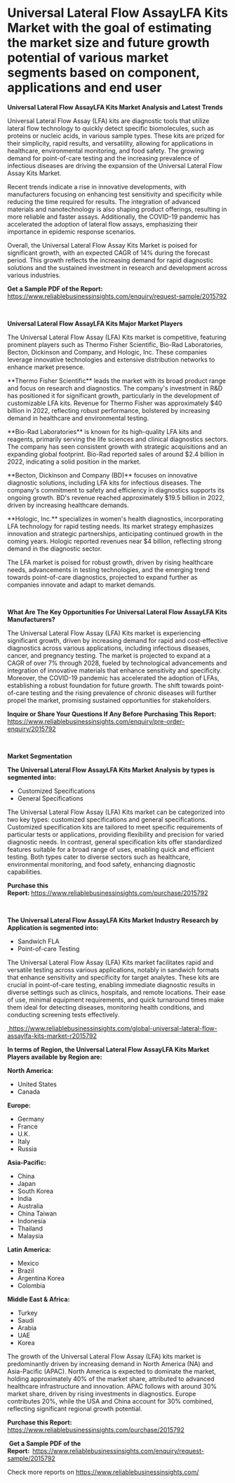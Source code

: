 <p><h1>Universal Lateral Flow AssayLFA Kits Market with the goal of estimating the market size and future growth potential of various market segments based on component, applications and end user</h1></p><p><strong>Universal Lateral Flow AssayLFA Kits Market Analysis and Latest Trends</strong></p>
<p><p>Universal Lateral Flow Assay (LFA) kits are diagnostic tools that utilize lateral flow technology to quickly detect specific biomolecules, such as proteins or nucleic acids, in various sample types. These kits are prized for their simplicity, rapid results, and versatility, allowing for applications in healthcare, environmental monitoring, and food safety. The growing demand for point-of-care testing and the increasing prevalence of infectious diseases are driving the expansion of the Universal Lateral Flow Assay Kits Market.</p><p>Recent trends indicate a rise in innovative developments, with manufacturers focusing on enhancing test sensitivity and specificity while reducing the time required for results. The integration of advanced materials and nanotechnology is also shaping product offerings, resulting in more reliable and faster assays. Additionally, the COVID-19 pandemic has accelerated the adoption of lateral flow assays, emphasizing their importance in epidemic response scenarios. </p><p>Overall, the Universal Lateral Flow Assay Kits Market is poised for significant growth, with an expected CAGR of 14% during the forecast period. This growth reflects the increasing demand for rapid diagnostic solutions and the sustained investment in research and development across various industries.</p></p>
<p><strong>Get a Sample PDF of the Report:&nbsp;</strong> <a href="https://www.reliablebusinessinsights.com/enquiry/request-sample/2015792?utm_campaign=1121&utm_medium=2&utm_source=Github&utm_content=ia&utm_term=17012025&utm_id=universal-lateral-flow-assaylfa-kits">https://www.reliablebusinessinsights.com/enquiry/request-sample/2015792</a></p>
<p>&nbsp;</p>
<p><strong>Universal Lateral Flow AssayLFA Kits Major Market Players</strong></p>
<p><p>The Universal Lateral Flow Assay (LFA) Kits market is competitive, featuring prominent players such as Thermo Fisher Scientific, Bio-Rad Laboratories, Becton, Dickinson and Company, and Hologic, Inc. These companies leverage innovative technologies and extensive distribution networks to enhance market presence.</p><p>**Thermo Fisher Scientific** leads the market with its broad product range and focus on research and diagnostics. The company's investment in R&D has positioned it for significant growth, particularly in the development of customizable LFA kits. Revenue for Thermo Fisher was approximately $40 billion in 2022, reflecting robust performance, bolstered by increasing demand in healthcare and environmental testing.</p><p>**Bio-Rad Laboratories** is known for its high-quality LFA kits and reagents, primarily serving the life sciences and clinical diagnostics sectors. The company has seen consistent growth with strategic acquisitions and an expanding global footprint. Bio-Rad reported sales of around $2.4 billion in 2022, indicating a solid position in the market.</p><p>**Becton, Dickinson and Company (BD)** focuses on innovative diagnostic solutions, including LFA kits for infectious diseases. The company's commitment to safety and efficiency in diagnostics supports its ongoing growth. BD's revenue reached approximately $19.5 billion in 2022, driven by increasing healthcare demands.</p><p>**Hologic, Inc.** specializes in women's health diagnostics, incorporating LFA technology for rapid testing needs. Its market strategy emphasizes innovation and strategic partnerships, anticipating continued growth in the coming years. Hologic reported revenues near $4 billion, reflecting strong demand in the diagnostic sector.</p><p>The LFA market is poised for robust growth, driven by rising healthcare needs, advancements in testing technologies, and the emerging trend towards point-of-care diagnostics, projected to expand further as companies innovate and adapt to market demands.</p></p>
<p>&nbsp;</p>
<p><strong>What Are The Key Opportunities For Universal Lateral Flow AssayLFA Kits Manufacturers?</strong></p>
<p><p>The Universal Lateral Flow Assay (LFA) Kits market is experiencing significant growth, driven by increasing demand for rapid and cost-effective diagnostics across various applications, including infectious diseases, cancer, and pregnancy testing. The market is projected to expand at a CAGR of over 7% through 2028, fueled by technological advancements and integration of innovative materials that enhance sensitivity and specificity. Moreover, the COVID-19 pandemic has accelerated the adoption of LFAs, establishing a robust foundation for future growth. The shift towards point-of-care testing and the rising prevalence of chronic diseases will further propel the market, promising sustained opportunities for stakeholders.</p></p>
<p><strong>Inquire or Share Your Questions If Any Before Purchasing This Report:</strong> <a href="https://www.reliablebusinessinsights.com/enquiry/pre-order-enquiry/2015792?utm_campaign=1121&utm_medium=2&utm_source=Github&utm_content=ia&utm_term=17012025&utm_id=universal-lateral-flow-assaylfa-kits">https://www.reliablebusinessinsights.com/enquiry/pre-order-enquiry/2015792</a></p>
<p>&nbsp;</p>
<p><strong>Market Segmentation</strong></p>
<p><strong>The Universal Lateral Flow AssayLFA Kits Market Analysis by types is segmented into:</strong></p>
<p><ul><li>Customized Specifications</li><li>General Specifications</li></ul></p>
<p><p>The Universal Lateral Flow Assay (LFA) Kits market can be categorized into two key types: customized specifications and general specifications. Customized specification kits are tailored to meet specific requirements of particular tests or applications, providing flexibility and precision for varied diagnostic needs. In contrast, general specification kits offer standardized features suitable for a broad range of uses, enabling quick and efficient testing. Both types cater to diverse sectors such as healthcare, environmental monitoring, and food safety, enhancing diagnostic capabilities.</p></p>
<p><strong>Purchase this Report:&nbsp;</strong><a href="https://www.reliablebusinessinsights.com/purchase/2015792?utm_campaign=1121&utm_medium=2&utm_source=Github&utm_content=ia&utm_term=17012025&utm_id=universal-lateral-flow-assaylfa-kits">https://www.reliablebusinessinsights.com/purchase/2015792</a></p>
<p>&nbsp;</p>
<p><strong>The Universal Lateral Flow AssayLFA Kits Market Industry Research by Application is segmented into:</strong></p>
<p><ul><li>Sandwich FLA</li><li>Point-of-care Testing</li></ul></p>
<p><p>The Universal Lateral Flow Assay (LFA) Kits market facilitates rapid and versatile testing across various applications, notably in sandwich formats that enhance sensitivity and specificity for target analytes. These kits are crucial in point-of-care testing, enabling immediate diagnostic results in diverse settings such as clinics, hospitals, and remote locations. Their ease of use, minimal equipment requirements, and quick turnaround times make them ideal for detecting diseases, monitoring health conditions, and conducting screening tests effectively.</p></p>
<p><a href="https://www.reliablebusinessinsights.com/global-universal-lateral-flow-assaylfa-kits-market-r2015792?utm_campaign=1121&utm_medium=2&utm_source=Github&utm_content=ia&utm_term=17012025&utm_id=universal-lateral-flow-assaylfa-kits">&nbsp;https://www.reliablebusinessinsights.com/global-universal-lateral-flow-assaylfa-kits-market-r2015792</a></p>
<p><strong>In terms of Region, the Universal Lateral Flow AssayLFA Kits Market Players available by Region are:</strong></p>
<p>
    <p> <strong> North America: </strong>
        <ul>
            <li>United States</li>
            <li>Canada</li>
        </ul>
        </p> 
    <p> <strong> Europe: </strong>
        <ul>
            <li>Germany</li>
            <li>France</li>
            <li>U.K.</li>
            <li>Italy</li>
            <li>Russia</li>
        </ul>
        </p> 
    <p> <strong> Asia-Pacific: </strong>
        <ul>
            <li>China</li>
            <li>Japan</li>
            <li>South Korea</li>
            <li>India</li>
            <li>Australia</li>
            <li>China Taiwan</li>
            <li>Indonesia</li>
            <li>Thailand</li>
            <li>Malaysia</li>
        </ul>
        </p> 
    <p> <strong> Latin America: </strong>
        <ul>
            <li>Mexico</li>
            <li>Brazil</li>
            <li>Argentina Korea</li>
            <li>Colombia</li>
        </ul>
        </p> 
    <p> <strong> Middle East & Africa: </strong>
        <ul>
            <li>Turkey</li>
            <li>Saudi</li>
            <li>Arabia</li>
            <li>UAE</li>
            <li>Korea</li>
        </ul>
    </p>
    </p>
<p><p>The growth of the Universal Lateral Flow Assay (LFA) kits market is predominantly driven by increasing demand in North America (NA) and Asia-Pacific (APAC). North America is expected to dominate the market, holding approximately 40% of the market share, attributed to advanced healthcare infrastructure and innovation. APAC follows with around 30% market share, driven by rising investments in diagnostics. Europe contributes 20%, while the USA and China account for 30% combined, reflecting significant regional growth potential.</p></p>
<p><strong>Purchase this Report: </strong><a href="https://www.reliablebusinessinsights.com/purchase/2015792?utm_campaign=1121&utm_medium=2&utm_source=Github&utm_content=ia&utm_term=17012025&utm_id=universal-lateral-flow-assaylfa-kits">https://www.reliablebusinessinsights.com/purchase/2015792</a></p>
<p>&nbsp;<strong>Get a Sample PDF of the Report:&nbsp;&nbsp;</strong><a href="https://www.reliablebusinessinsights.com/enquiry/request-sample/2015792?utm_campaign=1121&utm_medium=2&utm_source=Github&utm_content=ia&utm_term=17012025&utm_id=universal-lateral-flow-assaylfa-kits">https://www.reliablebusinessinsights.com/enquiry/request-sample/2015792</a></p>
<p><strong></strong></p>
<p>Check more reports on <a href="https://www.reliablebusinessinsights.com/?utm_campaign=1121&utm_medium=2&utm_source=Github&utm_content=ia&utm_term=17012025&utm_id=universal-lateral-flow-assaylfa-kits">https://www.reliablebusinessinsights.com/</a></p>